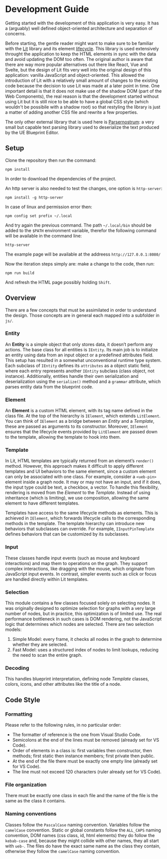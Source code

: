 # Development Guide
Getting started with the development of this application is very easy. It has a (arguably) well defined object-oriented architecture and separation of concerns.

Before starting, the gentle reader might want to make sure to be familiar with the [Lit](https://lit.dev/) library and its element [lifecycle](https://lit.dev/docs/components/lifecycle/). This library is used extensively throught the application to keep the HTML elements in sync with the data and avoid updating the DOM too often. The original author is aware that there are way more popular alternatives out there like React, Vue and Svelte, but the design of Lit fits very well into the original design of this application: vanilla JavaScript and object-oriented. This allowed the introduction of Lit with a relatively small amount of changes to the existing code because the decision to use Lit was made at a later point in time. One important detail is that it does not make use of the shadow DOM (part of the Web Components), the real reason is that the development started without using Lit but it is still nice to be able to have a global CSS style (which wouldn't be possibile with a shadow root) so that restyling the library is just a matter of adding another CSS file and rewrite a few properties.

The only other external library that is used here is [Parsernostrum](https://github.com/barsdeveloper/parsernostrum): a very small but capable text parsing library used to deserialize the text produced by the UE Blueprint Editor.

## Setup

Clone the repository then run the command:

```
npm install
```

In order to download the dependencies of the project.

An http server is also needed to test the changes, one option is `http-server`:

```
npm install -g http-server
```

In case of linux and permission error then:

```
npm config set prefix ~/.local
```

And try again the previous command. The path `~/.local/bin` should be added to the `$PATH` environment variable, therefor the following command will be available in the command line:

```
http-server
```

The example page will be available at the addreess `http://127.0.0.1:8080/`

Now the iteration steps simply are: make a change to the code, then run:

```
npm run build
```

And refresh the HTML page possibly holding `Shift`.

## Overview
There are a few concepts that must be assimilated in order to understand the design. Those concepts are in general each mapped into a subfolder in `js/`.

### Entity
An **Entity** is a simple object that only stores data, it doesn’t perform any actions. The base class for all entities is `IEntity`. Its main job is to initialize an entity using data from an input object or a predefined attributes field. This setup has resulted in a somewhat unconventional runtime type system. Each subclass of `IEntity` defines its `attributes` as a object static field, where each entry represents another `IEntity` subclass (class object, not instance). Additionally, entities handle their own serialization and deserialization using the `serialize()` method and a `grammar` attribute, which parses entity data from the blueprint code.

### Element
An **Element** is a custom HTML element, with its tag name defined in the class file. At the top of the hierarchy is `IElement`, which extends `LitElement`. You can think of `IElement` as a bridge between an *Entity* and a *Template*, these are passed as arguments to its constructor. Moreover, `IElement` ensures that the lifecycle events provided by `LitElement` are passed down to the template, allowing the template to hook into them.

### Template
In Lit, HTML templates are typically returned from an element’s `render()` method. However, this approach makes it difficult to apply different templates and UI behaviors to the same element, since a custom element can only be associated with one class.
For example, consider a `<ueb-pin>` element inside a graph node. It may or may not have an input, and if it does, the input type could be text, a checkbox, a vector. To handle this flexibility, rendering is moved from the *Element* to the *Template*. Instead of using inheritance (which is limiting), we use composition, allowing the same element to have different templates.

Templates have access to the same lifecycle methods as elements. This is achieved in `IElement`, which forwards lifecycle calls to the corresponding methods in the template. The template hierarchy can introduce new behaviors that subclasses can override. For example, `IInputPinTemplate` defines behaviors that can be customized by its subclasses.

### Input
These classes handle input events (such as mouse and keyboard interactions) and map them to operations on the graph. They support complex interactions, like dragging with the mouse, which originate from JavaScript input events. In contrast, simpler events such as click or focus are handled directly within Lit templates.

### Selection
This module contains a few classes focused solely on selecting nodes. It was originally designed to optimize selection for graphs with a very large number of nodes, but in practice, this optimization is of limited use. The real performance bottleneck in such cases is DOM rendering, not the JavaScript logic that determines which nodes are selected.
There are two selection models:
1. Simple Model: every frame, it checks all nodes in the graph to determine whether they are selected.
2. Fast Model: uses a structured index of nodes to limit lookups, reducing the need to scan the entire graph.

### Decoding
This handles blueprint interpretation, defining node *Template* classes, colors, icons, and other attributes like the title of a node.

## Code Style

### Formatting
Please refer to the following rules, in no particular order:
* The formatter of reference is the one from Visual Studio Code.
* Semicolons at the end of the lines must be removed (already set for VS Code).
* Order of elements in a class is: first variables then constructor, then methods; first static then instance members; first private then public.
* At the end of the file there must be exactly one empty line (already set for VS Code).
* The line must not exceed 120 characters (ruler already set for VS Code).

### File organization
There must be exactly one class in each file and the name of the file is the same as the class it contains.

### Naming conventions
Classes follow the `PascalCase` naming convention. Variables follow the `camelCase` convention. Static or global constants follow the `ALL_CAPS` naming convention, DOM names (css class, id, html elements) they do follow the `kebab-case` and, because they might collide with other names, they all start with `ueb-`. The files do have the exact same name as the class they contain, otherwise they follow the `camelCase` naming convention.

